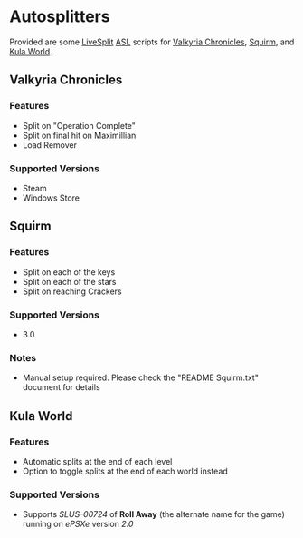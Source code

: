 # Autosplitters
Provided are some [LiveSplit](http://livesplit.github.io) [ASL](https://github.com/LiveSplit/LiveSplit/blob/master/Documentation/Auto-Splitters.md) scripts for [Valkyria Chronicles](https://www.speedrun.com/vc), [Squirm](https://www.speedrun.com/squirm), and [Kula World](https://www.speedrun.com/kula_world).

## Valkyria Chronicles
### Features
- Split on "Operation Complete"
- Split on final hit on Maximillian
- Load Remover

### Supported Versions
- Steam
- Windows Store

## Squirm
### Features
- Split on each of the keys
- Split on each of the stars
- Split on reaching Crackers

### Supported Versions
- 3.0

### Notes
- Manual setup required. Please check the "README Squirm.txt" document for details

## Kula World
### Features
- Automatic splits at the end of each level
- Option to toggle splits at the end of each world instead

### Supported Versions
- Supports *SLUS-00724* of **Roll Away** (the alternate name for the game) running on *ePSXe* version *2.0*
